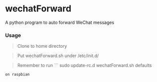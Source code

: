 # wechatForward
A python program to auto forward WeChat messages

### Usage
>Clone to home directory

> Put wechatForward.sh under /etc/init.d/

>Remember to run  ``` 
sudo update-rc.d wechatForward.sh defaults 
```
on raspbian
